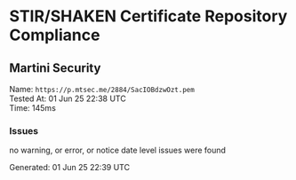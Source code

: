 # STIR/SHAKEN Certificate Repository Compliance

## Martini Security

Name: `https://p.mtsec.me/2884/SacIOBdzwOzt.pem`\
Tested At: 01 Jun 25 22:38 UTC\
Time: 145ms

### Issues

no warning, or error, or notice date level issues were found

Generated: 01 Jun 25 22:39 UTC